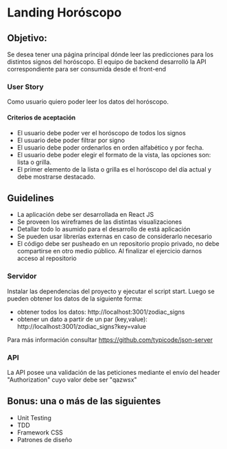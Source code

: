 # Landing Horóscopo
## Objetivo:
Se desea tener una página principal dónde leer las predicciones para los distintos signos del horóscopo.
El equipo de backend desarrolló la API correspondiente para ser consumida desde el front-end
### User Story
Como usuario quiero poder leer los datos del horóscopo.
#### Criterios de aceptación
- El usuario debe poder ver el horóscopo de todos los signos
- El usuario debe poder filtrar por signo
- El usuario debe poder ordenarlos en orden alfabético y por fecha.
- El usuario debe poder elegir el formato de la vista, las opciones son: lista o grilla.
- El primer elemento de la lista o grilla es el horóscopo del día actual y debe mostrarse destacado.
## Guidelines
- La aplicación debe ser desarrollada en React JS
- Se proveen los wireframes de las distintas visualizaciones
- Detallar todo lo asumido para el desarrollo de está aplicación
- Se pueden usar librerías externas en caso de considerarlo necesario
- El código debe ser pusheado en un repositorio propio privado, no debe compartirse en otro medio público. Al finalizar el ejercicio darnos acceso al repositorio
### Servidor
Instalar las dependencias del proyecto y ejecutar el script start.
Luego se pueden obtener los datos de la siguiente forma:
- obtener todos los datos: http://localhost:3001/zodiac_signs
- obtener un dato a partir de un par (key,value): http://localhost:3001/zodiac_signs?key=value

Para más información consultar https://github.com/typicode/json-server
### API
La API posee una validación de las peticiones mediante el envío del header "Authorization" cuyo valor debe ser "qazwsx"
## Bonus: una o más de las siguientes
- Unit Testing
- TDD 
- Framework CSS
- Patrones de diseño
